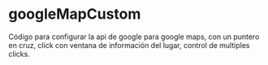 # googleMapCustom

Código para configurar la api de google para google maps, con un puntero en cruz, click con ventana de información del lugar, control de multiples clicks.
